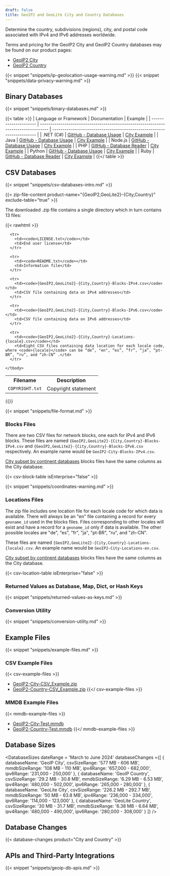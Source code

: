 ```yaml
---
draft: false
title: GeoIP2 and GeoLite City and Country Databases
---
```


Determine the country, subdivisions (regions), city, and postal code associated
with IPv4 and IPv6 addresses worldwide.

Terms and pricing for the GeoIP2 City and GeoIP2 Country databases may be found
on our product pages:

- [GeoIP2 City](https://www.maxmind.com/en/geoip2-city)
- [GeoIP2 Country](https://www.maxmind.com/en/geoip2-country)

{{< snippet "snippets/ip-geolocation-usage-warning.md" >}}
{{< snippet "snippets/data-privacy-warning.md" >}}

## Binary Databases

{{< snippet "snippets/binary-databases.md" >}}

{{< table >}}
| Language or Framework | Documentation                                                                      | Example                                                                |
| --------------------- | ---------------------------------------------------------------------------------- | ---------------------------------------------------------------------- |
| .NET (C#)             | [GitHub - Database Usage](https://github.com/maxmind/GeoIP2-dotnet#database-usage) | [City Example](https://github.com/maxmind/GeoIP2-dotnet#city-database) |
| Java                  | [GitHub - Database Usage](https://github.com/maxmind/GeoIP2-java#database-usage)   | [City Example](https://github.com/maxmind/GeoIP2-java#city)            |
| Node.js               | [GitHub - Database Usage](https://github.com/maxmind/GeoIP2-node#database-usage)   | [City Example](https://github.com/maxmind/GeoIP2-node#city-example)    |
| PHP                   | [GitHub - Database Reader](https://github.com/maxmind/GeoIP2-php#database-reader)  | [City Example](https://github.com/maxmind/GeoIP2-php#city-example)     |
| Python                | [GitHub - Database Usage](https://github.com/maxmind/GeoIP2-python#database-usage) | [City Example](https://github.com/maxmind/GeoIP2-python#city-database) |
| Ruby                  | [GitHub - Database Reader](https://github.com/maxmind/GeoIP2-ruby#database-reader) | [City Example](https://github.com/maxmind/GeoIP2-ruby#city-example)    |
{{</ table >}}

## CSV Databases

{{< snippet "snippets/csv-databases-intro.md" >}}

{{< zip-file-content product-name="{GeoIP2,GeoLite2}-{City,Country}" exclude-table="true" >}}

The downloaded .zip file contains a single directory which in turn contains 13
files:

{{< rawhtml >}}
<div class="table">
  <table>
    <tbody>
      <tr>
        <th>Filename</th>
        <th>Description</th>
      </tr>
      <tr>
        <td><code>COPYRIGHT.txt</code></td>
        <td>Copyright statement</td>
      </tr>

      <tr>
        <td><code>LICENSE.txt</code></td>
        <td>End user license</td>
      </tr>

      <tr>
        <td><code>README.txt</code></td>
        <td>Information file</td>
      </tr>

      <tr>
        <td><code>{GeoIP2,GeoLite2}-{City,Country}-Blocks-IPv4.csv</code></td>
        <td>CSV file containing data on IPv4 addresses</td>
      </tr>

      <tr>
        <td><code>{GeoIP2,GeoLite2}-{City,Country}-Blocks-IPv6.csv</code></td>
        <td>CSV file containing data on IPv6 addresses</td>
      </tr>

      <tr>
        <td><code>{GeoIP2,GeoLite2}-{City,Country}-Locations-{locale}.csv</code></td>
        <td>Eight CSV files containing data location for each locale code, where <code>{locale}</code> can be “de”, "en", “es”, “fr”, “ja”, “pt-BR”, “ru”, and “zh-CN” .</td>
      </tr>

    </tbody>
  </table>
</div>
{{</ rawhtml >}}

{{< snippet "snippets/file-format.md" >}}

### Blocks Files

There are two CSV files for network blocks, one each for IPv4 and IPv6 blocks.
These files are named `{GeoIP2,GeoLite2}-{City,Country}-Blocks-IPv4.csv` and
`{GeoIP2,GeoLite2}-{City,Country}-Blocks-IPv6.csv` respectively. An example name
would be `GeoIP2-City-Blocks-IPv4.csv`.

[City subset by continent databases](https://www.maxmind.com/en/geoip2-city-database-by-continent)
blocks files have the same columns as the City database.

{{< csv-block-table isEnterprise="false" >}}

{{< snippet "snippets/coordinates-warning.md" >}}

### Locations Files

The zip file includes one location file for each locale code for which data is
available. There will always be an "en" file containing a record for every
`geoname_id` used in the blocks files. Files corresponding to other locales will
exist and have a record for a `geoname_id` only if data is available. The other
possible locales are "de", "es", "fr", "ja", "pt-BR", "ru", and "zh-CN".

These files are named `{GeoIP2,GeoLite2}-{City,Country}-Locations-{locale}.csv`.
An example name would be `GeoIP2-City-Locations-en.csv`.

[City subset by continent databases](https://www.maxmind.com/en/geoip2-city-database-by-continent)
blocks files have the same columns as the City database.

{{< csv-location-table isEnterprise="false" >}}

### Returned Values as Database, Map, Dict, or Hash Keys

{{< snippet "snippets/returned-values-as-keys.md" >}}

### Conversion Utility

{{< snippet "snippets/conversion-utility.md" >}}

## Example Files

{{< snippet "snippets/example-files.md" >}}

### CSV Example Files

{{< csv-example-files >}}
* [GeoIP2-City-CSV\_Example.zip](/static/GeoIP2-City-CSV_Example.zip)
* [GeoIP2-Country-CSV\_Example.zip](/static/GeoIP2-Country-CSV_Example.zip)
{{</ csv-example-files >}}

### MMDB Example Files

{{< mmdb-example-files >}}
* [GeoIP2-City-Test.mmdb](https://github.com/maxmind/MaxMind-DB/blob/main/test-data/GeoIP2-City-Test.mmdb)
* [GeoIP2-Country-Test.mmdb](https://github.com/maxmind/MaxMind-DB/blob/main/test-data/GeoIP2-Country-Test.mmdb)
{{</ mmdb-example-files >}}

## Database Sizes

<DatabaseSizes dateRange = 'March to June 2024' databaseChanges ={[
    {
       databaseName: 'GeoIP City',
       csvSizeRange: '577 MB - 606 MB',
       mmdbSizeRange: '108 MB - 110 MB',
       ipv4Range: '657,000 - 682,000',
       ipv6Range: '231,000 - 250,000'
    },
    {
       databaseName: 'GeoIP Country',
       csvSizeRange: '29.2 MB - 30.8 MB',
       mmdbSizeRange: '6.29 MB - 6.53 MB',
       ipv4Range: '480,000 - 502,000',
       ipv6Range: '265,000 - 280,000'
    },
    {
       databaseName: 'GeoLite City',
       csvSizeRange: '226.2 MB - 292.7 MB',
       mmdbSizeRange: '50 MB - 63.8 MB',
       ipv4Range: '236,000 - 334,000',
       ipv6Range: '114,000 - 123,000'
    },
    {
       databaseName: 'GeoLite Country',
       csvSizeRange: '30 MB - 31.7 MB',
       mmdbSizeRange: '6.38 MB - 6.64 MB',
       ipv4Range: '480,000 - 490,000',
       ipv6Range: '280,000 - 308,000'
    }
  ]}
/>

## Database Changes

{{< database-changes product="City and Country" >}}

## APIs and Third-Party Integrations

{{< snippet "snippets/geoip-db-apis.md" >}}

